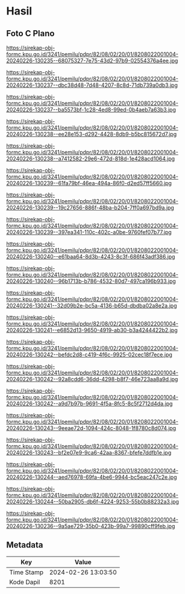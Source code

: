 # Hasil

## Foto C Plano

https://sirekap-obj-formc.kpu.go.id/3241/pemilu/pdpr/82/08/02/20/01/8208022001004-20240226-130235--68075327-7e75-43d2-97b9-02554376a4ee.jpg

https://sirekap-obj-formc.kpu.go.id/3241/pemilu/pdpr/82/08/02/20/01/8208022001004-20240226-130237--dbc38d48-7d48-4207-8c8d-71db739a0db3.jpg

https://sirekap-obj-formc.kpu.go.id/3241/pemilu/pdpr/82/08/02/20/01/8208022001004-20240226-130237--ba5573bf-1c28-4ed8-99ed-0b4aeb7a63b3.jpg

https://sirekap-obj-formc.kpu.go.id/3241/pemilu/pdpr/82/08/02/20/01/8208022001004-20240226-130238--ee28e153-d292-4428-8db9-b5bc815672d7.jpg

https://sirekap-obj-formc.kpu.go.id/3241/pemilu/pdpr/82/08/02/20/01/8208022001004-20240226-130238--a7412582-29e6-472d-818d-1e428acd1064.jpg

https://sirekap-obj-formc.kpu.go.id/3241/pemilu/pdpr/82/08/02/20/01/8208022001004-20240226-130239--61fa79bf-46ea-494a-86f0-d2ed57ff5660.jpg

https://sirekap-obj-formc.kpu.go.id/3241/pemilu/pdpr/82/08/02/20/01/8208022001004-20240226-130239--19c27656-886f-48ba-b204-7ff0a697bd9a.jpg

https://sirekap-obj-formc.kpu.go.id/3241/pemilu/pdpr/82/08/02/20/01/8208022001004-20240226-130239--397ea341-110c-402c-a0be-9760fef07b77.jpg

https://sirekap-obj-formc.kpu.go.id/3241/pemilu/pdpr/82/08/02/20/01/8208022001004-20240226-130240--e61baa64-8d3b-4243-8c3f-686f43adf386.jpg

https://sirekap-obj-formc.kpu.go.id/3241/pemilu/pdpr/82/08/02/20/01/8208022001004-20240226-130240--96b1713b-b786-4532-80d7-497ca196b933.jpg

https://sirekap-obj-formc.kpu.go.id/3241/pemilu/pdpr/82/08/02/20/01/8208022001004-20240226-130241--32d09b2e-bc5a-4136-b65d-dbdba02a8e2a.jpg

https://sirekap-obj-formc.kpu.go.id/3241/pemilu/pdpr/82/08/02/20/01/8208022001004-20240226-130241--e6852d13-9650-4919-ab30-b3a4244422b2.jpg

https://sirekap-obj-formc.kpu.go.id/3241/pemilu/pdpr/82/08/02/20/01/8208022001004-20240226-130242--befdc2d8-c419-4f6c-9925-02cec18f7ece.jpg

https://sirekap-obj-formc.kpu.go.id/3241/pemilu/pdpr/82/08/02/20/01/8208022001004-20240226-130242--92a8cdd6-36dd-4298-b8f7-46e723aa8a9d.jpg

https://sirekap-obj-formc.kpu.go.id/3241/pemilu/pdpr/82/08/02/20/01/8208022001004-20240226-130242--a9d7b97b-9691-4f5a-8fc5-8c5f2712d4da.jpg

https://sirekap-obj-formc.kpu.go.id/3241/pemilu/pdpr/82/08/02/20/01/8208022001004-20240226-130243--9eeae72d-1094-424c-8048-1f8780c8d074.jpg

https://sirekap-obj-formc.kpu.go.id/3241/pemilu/pdpr/82/08/02/20/01/8208022001004-20240226-130243--bf2e07e9-9ca6-42aa-8367-bfefe7ddfb1e.jpg

https://sirekap-obj-formc.kpu.go.id/3241/pemilu/pdpr/82/08/02/20/01/8208022001004-20240226-130244--aed76978-69fa-4be6-9944-bc5eac247c2e.jpg

https://sirekap-obj-formc.kpu.go.id/3241/pemilu/pdpr/82/08/02/20/01/8208022001004-20240226-130244--50ba2905-db6f-4224-9253-55b0b88232a3.jpg

https://sirekap-obj-formc.kpu.go.id/3241/pemilu/pdpr/82/08/02/20/01/8208022001004-20240226-130236--9a5ae729-35b0-423b-99a7-99890cff9feb.jpg


## Metadata

| Key        | Value               |
| ---------- | ------------------- |
| Time Stamp | 2024-02-26 13:03:50 |
| Kode Dapil | 8201                |



